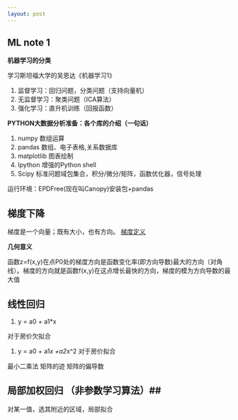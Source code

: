 ```yaml
---
layout: post
---
```

## ML note 1 ##

**机器学习的分类**

学习斯坦福大学的吴恩达《机器学习1》

1. 监督学习：回归问题，分类问题（支持向量机）
2. 无监督学习：聚类问题（ICA算法）
2. 强化学习：直升机训练（回报函数）

**PYTHON大数据分析准备：各个库的介绍（一句话）**

1. numpy 数组运算
2. pandas 数组、电子表格,关系数据库
3. matplotlib 图表绘制
4. Ipython 增强的Python shell
5. Scipy 标准问题域包集合，积分/微分/矩阵，函数优化器，信号处理

运行环境：EPDFree(现在叫Canopy)安装包+pandas

## 梯度下降 ##

 梯度是一个向量；既有大小，也有方向。
[梯度定义](http://blog.csdn.net/myarrow/article/details/51332421)

**几何意义**

函数z=f(x,y)在点P0处的梯度方向是函数变化率(即方向导数)最大的方向（对角线）。梯度的方向就是函数f(x,y)在这点增长最快的方向，梯度的模为方向导数的最大值


## 线性回归 ##

1. y = a0 + a1*x

对于房价欠拟合

1. y = a0 + a1*x +a2*x^2
对于房价拟合


最小二乘法
矩阵的迹
矩阵的偏导数

## 局部加权回归 （非参数学习算法）##
对某一值，选其附近的区域，局部拟合

##  ##